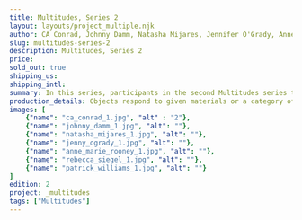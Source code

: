 ```yaml
---
title: Multitudes, Series 2
layout: layouts/project_multiple.njk
author: CA Conrad, Johnny Damm, Natasha Mijares, Jennifer O'Grady, Anne Marie Rooney, Rebecca Siegel, Patrick Williams
slug: multitudes-series-2
description: Multitudes, Series 2
price:
sold_out: true
shipping_us: 
shipping_intl: 
summary: In this series, participants in the second Multitudes series transformed vintage metal lunchboxes from the 1960s-1980s into a work of literary or visual art.
production_details: Objects respond to given materials or a category of item which can vary by series.
images: [
    {"name": "ca_conrad_1.jpg", "alt" : "2"},
    {"name": "johnny_damm_1.jpg", "alt": ""},
    {"name": "natasha_mijares_1.jpg", "alt": ""},
    {"name": "jenny_ogrady_1.jpg", "alt": ""},
    {"name": "anne_marie_rooney_1.jpg", "alt": ""},
    {"name": "rebecca_siegel_1.jpg", "alt": ""},
    {"name": "patrick_williams_1.jpg", "alt": ""}
]
edition: 2
project: _multitudes
tags: ["Multitudes"]
---
```

